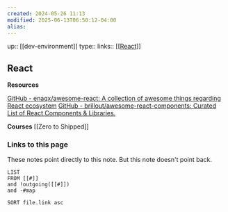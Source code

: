 ```yaml
---
created: 2024-05-26 11:13
modified: 2025-06-13T06:50:12-04:00
alias: 
---
```

up::  [[dev-environment]]
type::
links:: [[[React](https://react.dev/)]]
## React

**Resources**

[GitHub - enaqx/awesome-react: A collection of awesome things regarding React ecosystem](https://github.com/enaqx/awesome-react)
[GitHub - brillout/awesome-react-components: Curated List of React Components & Libraries.](https://github.com/brillout/awesome-react-components)

**Courses**
[[Zero to Shipped]]

### Links to this page
These notes point directly to this note. But this note doesn't point back.
```dataview
LIST
FROM [[#]]
and !outgoing([[#]])
and -#map

SORT file.link asc
```




